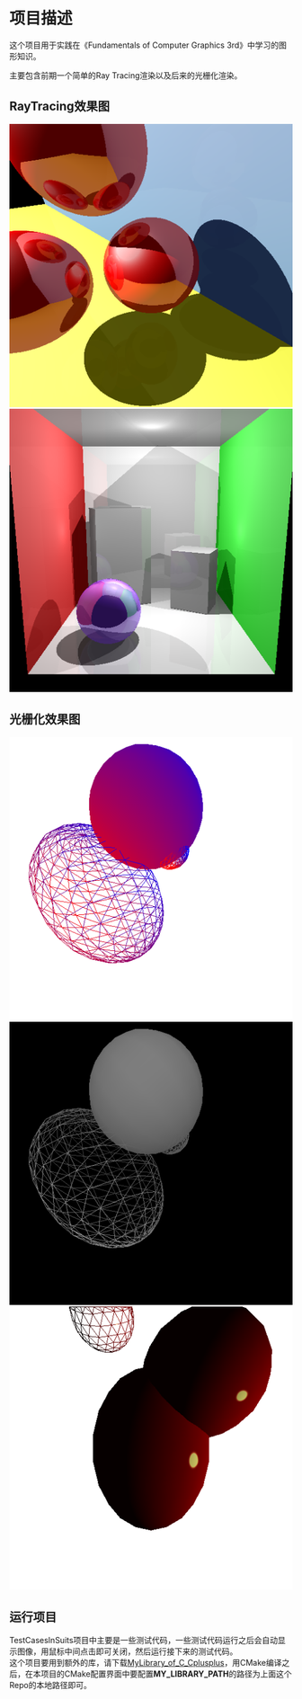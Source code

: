 # 项目描述

这个项目用于实践在《Fundamentals of Computer Graphics 3rd》中学习的图形知识。

主要包含前期一个简单的Ray Tracing渲染以及后来的光栅化渲染。

## RayTracing效果图

![效果图1](OutputTestImage\ForCommonClasses\ThisIsForSceneRayColor06.png)
![效果图2](OutputTestImage\RayRender\InsideBox29.png)

## 光栅化效果图

![Cool-to-Warm Shading](OutputTestImage\RasterizeTriangle\sphere_wireframe_001.png)
![深度缓冲](OutputTestImage\RasterizeTriangle\sphere_wireframe_001_depth.png)
![简单的材质渲染](OutputTestImage\RasterizeTriangle\geosphere_simpleEquation_023.png)

## 运行项目

TestCasesInSuits项目中主要是一些测试代码，一些测试代码运行之后会自动显示图像，用鼠标中间点击即可关闭，然后运行接下来的测试代码。  
这个项目要用到额外的库，请下载[MyLibrary_of_C_Cplusplus](https://github.com/181847/MyLibrary_of_C_Cplusplus)，用CMake编译之后，在本项目的CMake配置界面中要配置**MY_LIBRARY_PATH**的路径为上面这个Repo的本地路径即可。
